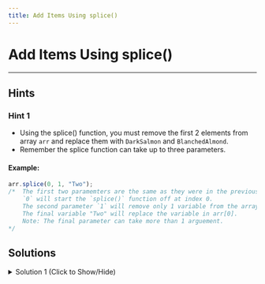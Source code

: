 ```yaml
---
title: Add Items Using splice()
---
```

# Add Items Using splice()


---
## Hints

### Hint 1
- Using the splice() function, you must remove the first 2 elements from array `arr` and replace them with `DarkSalmon` and `BlanchedAlmond`.
- Remember the splice function can take up to three parameters. 
#### Example:
```javascript
arr.splice(0, 1, "Two");
/*  The first two paramemters are the same as they were in the previous challenge. 
    `0` will start the `splice()` function off at index 0.
    The second parameter `1` will remove only 1 variable from the array.
    The final variable "Two" will replace the variable in arr[0].
    Note: The final parameter can take more than 1 arguement.
*/
```

## Solutions

<details><summary>Solution 1 (Click to Show/Hide)</summary>

```javascript
function htmlColorNames(arr) {
  // change code below this line
  arr.splice(0, 2, "DarkSalmon", "BlanchedAlmond");
  // change code above this line
  return arr;
}

// do not change code below this line
console.log(
  htmlColorNames([
    "DarkGoldenRod",
    "WhiteSmoke",
    "LavenderBlush",
    "PaleTurqoise",
    "FireBrick"
  ])
);
```
</details>